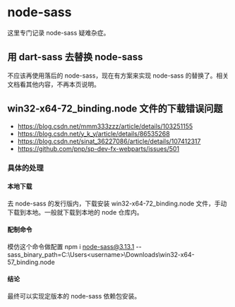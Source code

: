 # node-sass

这里专门记录 node-sass 疑难杂症。

## 用 dart-sass 去替换 node-sass

不应该再使用落后的 node-sass，现在有方案来实现 node-sass 的替换了。相关文档看其他内容，不再本页说明。

## win32-x64-72_binding.node 文件的下载错误问题

- https://blog.csdn.net/mmm333zzz/article/details/103251155
- https://blog.csdn.net/y_k_y/article/details/86535268
- https://blog.csdn.net/sinat_36227086/article/details/107412317
- https://github.com/pnp/sp-dev-fx-webparts/issues/501

### 具体的处理

#### 本地下载

去 node-sass 的发行版内，下载安装 win32-x64-72_binding.node 文件，手动下载到本地。一般就下载到本地的 node 仓库内。

#### 配制命令

模仿这个命令做配置
npm i node-sass@3.13.1 --sass_binary_path=C:\Users\<username>\Downloads\win32-x64-57_binding.node

#### 结论

最终可以实现定版本的 node-sass 依赖包安装。
